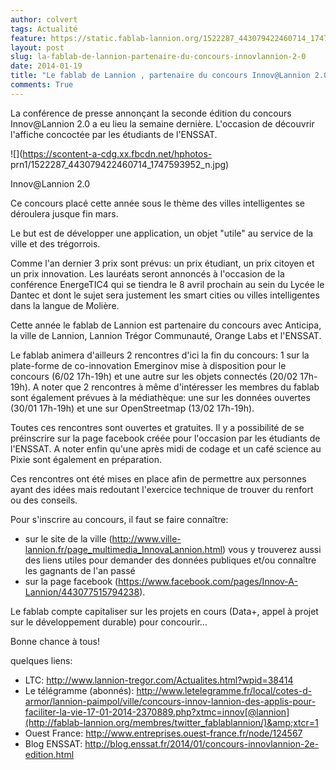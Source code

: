 ```yaml
---
author: colvert
tags: Actualité
feature: https://static.fablab-lannion.org/1522287_443079422460714_1747593952_n.jpg
layout: post
slug: la-fablab-de-lannion-partenaire-du-concours-innovlannion-2-0
date: 2014-01-19
title: "Le fablab de Lannion , partenaire du concours Innov@Lannion 2.0"
comments: True
---
```

La conférence de presse annonçant la seconde édition du concours Innov@Lannion
2.0 a eu lieu la semaine dernière. L'occasion de découvrir l'affiche concoctée
par les étudiants de l'ENSSAT.

![](https://scontent-a-cdg.xx.fbcdn.net/hphotos-
prn1/1522287_443079422460714_1747593952_n.jpg)

Innov@Lannion 2.0

Ce concours placé cette année sous le thème des villes intelligentes se
déroulera jusque fin mars.

Le but est de développer une application, un objet "utile" au service de la
ville et des trégorrois.

Comme l'an dernier 3 prix sont prévus: un prix étudiant, un prix citoyen et un
prix innovation. Les lauréats seront annoncés à l'occasion de la conférence
EnergeTIC4 qui se tiendra le 8 avril prochain au sein du Lycée le Dantec et
dont le sujet sera justement les smart cities ou villes intelligentes dans la
langue de Molière.

Cette année le fablab de Lannion est partenaire du concours avec Anticipa, la
ville de Lannion, Lannion Trégor Communauté, Orange Labs et l'ENSSAT.

Le fablab animera d'ailleurs 2 rencontres d'ici la fin du concours: 1 sur la
plate-forme de co-innovation Emerginov mise à disposition pour le concours
(6/02 17h-19h) et une autre sur les objets connectés (20/02 17h-19h). A noter
que 2 rencontres à même d'intéresser les membres du fablab sont également
prévues à la médiathèque: une sur les données ouvertes (30/01 17h-19h) et une
sur OpenStreetmap (13/02 17h-19h).

Toutes ces rencontres sont ouvertes et gratuites. Il y a possibilité de se
préinscrire sur la page facebook créée pour l'occasion par les étudiants de
l'ENSSAT. A noter enfin qu'une après midi de codage et un café science au
Pixie sont également en préparation.

Ces rencontres ont été mises en place afin de permettre aux personnes ayant
des idées mais redoutant l'exercice technique de trouver du renfort ou des
conseils.

Pour s'inscrire au concours, il faut se faire connaître:

  * sur le site de la ville (http://www.ville-lannion.fr/page_multimedia_InnovaLannion.html) vous y trouverez aussi des liens utiles pour demander des données publiques et/ou connaître les gagnants de l'an passé
  * sur la page facebook (https://www.facebook.com/pages/Innov-A-Lannion/443077515794238).

Le fablab compte capitaliser sur les projets en cours (Data+, appel à projet
sur le développement durable) pour concourir…

Bonne chance à tous!

quelques liens:

  * LTC: http://www.lannion-tregor.com/Actualites.html?wpid=38414
  * Le télégramme (abonnés): http://www.letelegramme.fr/local/cotes-d-armor/lannion-paimpol/ville/concours-innov-lannion-des-applis-pour-faciliter-la-vie-17-01-2014-2370889.php?xtmc=innov[@lannion](http://fablab-lannion.org/membres/twitter_fablablannion/)&amp;xtcr=1
  * Ouest France: http://www.entreprises.ouest-france.fr/node/124567
  * Blog ENSSAT: http://blog.enssat.fr/2014/01/concours-innovlannion-2e-edition.html


